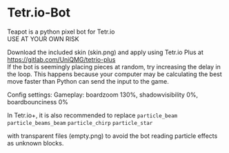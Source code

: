 # Tetr.io-Bot
Teapot is a python pixel bot for Tetr.io  
USE AT YOUR OWN RISK  

Download the included skin (skin.png) and apply using Tetr.io Plus at https://gitlab.com/UniQMG/tetrio-plus  
If the bot is seemingly placing pieces at random, try increasing the delay in the loop. This happens because your computer may be calculating the best move faster than Python can send the input to the game.

Config settings:
Gameplay: boardzoom 130%, shadowvisibility 0%, boardbounciness 0%

In Tetr.io+, it is also recommended to replace 
`particle_beam` 
`particle_beams_beam`
`particle_chirp` 
`particle_star`

with transparent files (empty.png) to avoid the bot reading particle effects as unknown blocks.
